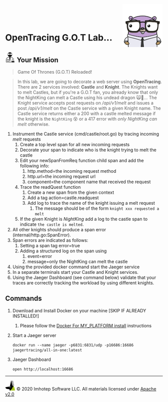 <img src="../assets/gophernand.png" align="right" width="128" height="auto"/>

<br/>
<br/>
<br/>

# OpenTracing G.O.T Lab...

## <img src="../assets/lab.png" width="auto" height="32"/> Your Mission

> Game Of Thrones (G.O.T) Reloaded!

> In this lab, we are going to decorate a web server using **OpenTracing**.
> There are 2 services involved: **Castle** and **Knight**. The
> Knights want to melt Castles, but if you're a G.O.T fan, you already
> know that only the NightKing can melt a Castle using his undead dragon 🙀🐉...
> The Knight service accepts post requests on */api/v1/melt* and issues a
> post */api/v1/melt* on the Castle service with a given Knight name.
> The Castle service returns either a 200 with a castle melted message if the
> knight is the `NightKing` 😵 or a 417 error with *only NightKing can melt* otherwise.

1. Instrument the Castle service (cmd/castle/root.go) by tracing incoming *melt* requests
   1. Create a top level span for all new incoming requests
   2. Decorate your span to indicate who is the knight trying to melt the castle
   3. Edit your newSpanFromReq function child span and add the following info:
      1. http.method=the incoming request method
      2. http.url=the incoming request url
      3. component=the component name that received the request
   4. Trace the readQuest function
      1. Create a new span from the given context
      2. Add a tag action=castle.readquest
      3. Add log to trace the name of the knight issuing a melt request
         1. The message should be of the form `knight xxx requested a melt`
   5. If the given Knight is *NightKing* add a log to the castle span to indicate `the castle is melted`.
2. All other knights should produce a span error (internal/http.go:SpanError).
3. Span errors are indicated as follows:
   1. Setting a span tag error=true
   2. Adding a structured log on the span using
      1. event=error
      2. message=only the NightKing can melt the castle
4. Using the provided docker command start the Jaeger service
5. In a separate terminals start your Castle and Knight services.
6. Using the Jaeger Dashboard (see command below) validate that your traces are correctly tracking the workload by using different knights.

## Commands

1. Download and Install Docker on your machine [SKIP IF ALREADY INSTALLED!]
   1. Please follow the [Docker For MY_PLATFORM install](https://www.docker.com/products/docker-desktop) instructions
1. Start a Jaeger server

   ```shell
   docker run --name jaeger -p6831:6831/udp -p16686:16686 jaegertracing/all-in-one:latest
   ```

2. Jaeger Dashboard

   ```shell
   open http://localhost:16686
   ```

---
<img src="../assets/imhotep_logo.png" width="32" height="auto"/> © 2020 Imhotep Software LLC.
All materials licensed under [Apache v2.0](http://www.apache.org/licenses/LICENSE-2.0)
